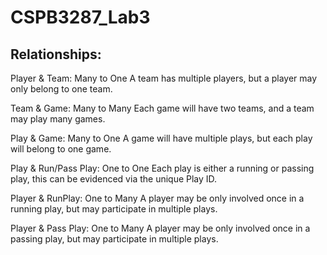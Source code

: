 # CSPB3287_Lab3

Relationships:
------------------------

Player & Team:
  Many to One
  A team has multiple players, but a player may only belong to one team.

Team & Game:
  Many to Many
  Each game will have two teams, and a team may play many games.

Play & Game:
  Many to One
  A game will have multiple plays, but each play will belong to one game.

Play & Run/Pass Play:
  One to One
  Each play is either a running or passing play, this can be evidenced via the unique Play ID.

Player & RunPlay:
  One to Many
  A player may be only involved once in a running play, but may participate in multiple plays.

Player & Pass Play:
  One to Many
  A player may be only involved once in a passing play, but may participate in multiple plays.
